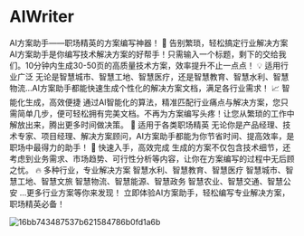 # AIWriter
AI方案助手——职场精英的方案编写神器！
🚀 告别繁琐，轻松搞定行业解决方案
AI方案助手是你编写技术解决方案的好帮手！只需输入一个标题，剩下的交给我们。10分钟内生成30-50页的高质量技术方案，效率提升不止一点点！
💡 适用行业广泛
无论是智慧城市、智慧工地、智慧医疗，还是智慧教育、智慧水利、智慧物流…AI方案助手都能快速生成个性化的解决方案文档，满足各行业需求！
📈 智能化生成，高效便捷
通过AI智能化的算法，精准匹配行业痛点与解决方案，您只需简单几步，便可轻松拥有完美文档。不再为方案编写头疼！让您从繁琐的工作中解放出来，腾出更多时间做决策。
💼 适用于各类职场精英
无论你是产品经理、技术专家、项目经理、解决方案顾问，AI方案助手都能为你节省时间、提高效率，是职场中最得力的助手！
🎯 快速入手，高效完成
生成的方案不仅包含技术细节，还考虑到业务需求、市场趋势、可行性分析等内容，让你在方案编写的过程中无后顾之忧。
🔥 多种行业，专业解决方案
智慧水利、智慧教育、智慧医疗
智慧城市、智慧工地、智慧文旅
智慧物流、智慧能源、智慧政务
智慧农业、智慧交通、智慧公安
...更多行业方案等你来发现！
立即体验AI方案助手，轻松编写专业解决方案，职场精英必备！


![16bb743487537b621584786b0fd1a6b](https://github.com/user-attachments/assets/2398b2e2-0819-4424-8812-4d26393276cd)
